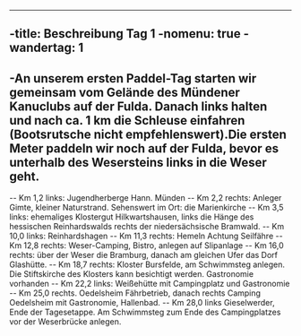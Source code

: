 ----
-title: Beschreibung Tag 1
-nomenu: true
-wandertag: 1
----

-An unserem ersten Paddel-Tag starten wir gemeinsam vom Gelände des Mündener Kanuclubs auf der Fulda. Danach links halten und nach ca. 1 km die Schleuse einfahren (Bootsrutsche nicht empfehlenswert).Die ersten Meter paddeln wir noch auf der Fulda, bevor es unterhalb des Wesersteins links in die Weser geht.
-
-- Km 1,2 links: Jugendherberge Hann. Münden
-- Km 2,2 rechts: Anleger Gimte, kleiner Naturstrand. Sehenswert im Ort: die Marienkirche
-- Km 3,5 links: ehemaliges Klostergut Hilkwartshausen, links die Hänge des hessischen Reinhardswalds rechts der niedersächsische Bramwald.
-- Km 10,0 links: Reinhardshagen
-- Km 11,3 rechts: Hemeln Achtung Seilfähre
-- Km 12,8 rechts: Weser-Camping, Bistro, anlegen auf Slipanlage
-- Km 16,0 rechts: über der Weser die Bramburg, danach am gleichen Ufer das Dorf Glashütte.
-- Km 18,7 rechts: Kloster Bursfelde, am Schwimmsteg anlegen. Die Stiftskirche des Klosters kann besichtigt werden. Gastronomie vorhanden
-- Km 22,2 links: Weißehütte mit Campingplatz und Gastronomie
-- Km 25,0 rechts. Oedelsheim Fährbetrieb, danach rechts Camping Oedelsheim mit Gastronomie, Hallenbad.
-- Km 28,0 links Gieselwerder, Ende der Tagesetappe. Am Schwimmsteg zum Ende des Campingplatzes vor der Weserbrücke anlegen.
